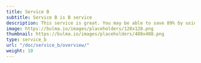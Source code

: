 ```yaml
---
title: Service B
subtitle: Service B is B service
description: This service is great. You may be able to save 89% by using it every day. This function may increase efficiency by 45% when used with Service C.
image: https://bulma.io/images/placeholders/128x128.png
thumbnail: https://bulma.io/images/placeholders/480x480.png
type: service_b
url: "/doc/service_b/overview/"
weight: 10
---
```


